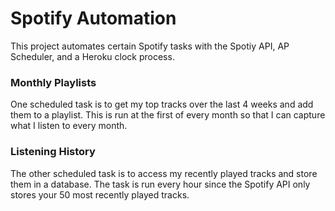 # Spotify Automation
This project automates certain Spotify tasks with the Spotiy API, AP Scheduler, and a Heroku clock process.
### Monthly Playlists
One scheduled task is to get my top tracks over the last 4 weeks and add them to a playlist. This is run at the first of every month so that I can capture what I listen to every month.
### Listening History
The other scheduled task is to access my recently played tracks and store them in a database. The task is run every hour since the Spotify API only stores your 50 most recently played tracks.
